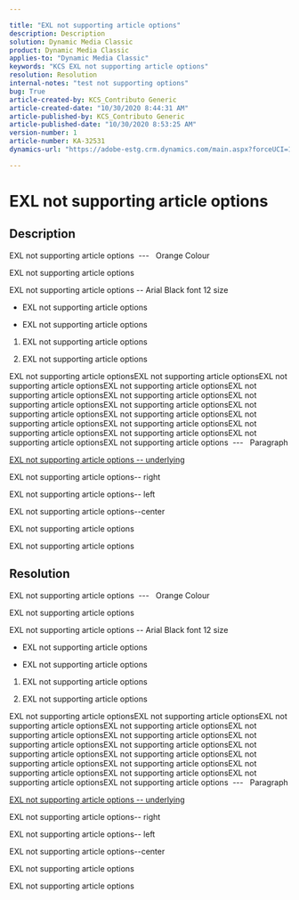 ```yaml
---

title: "EXL not supporting article options"  
description: Description  
solution: Dynamic Media Classic  
product: Dynamic Media Classic  
applies-to: "Dynamic Media Classic"  
keywords: "KCS EXL not supporting article options"  
resolution: Resolution  
internal-notes: "test not supporting options"  
bug: True  
article-created-by: KCS_Contributo Generic  
article-created-date: "10/30/2020 8:44:31 AM"  
article-published-by: KCS_Contributo Generic  
article-published-date: "10/30/2020 8:53:25 AM"  
version-number: 1  
article-number: KA-32531  
dynamics-url: "https://adobe-estg.crm.dynamics.com/main.aspx?forceUCI=1&pagetype=entityrecord&etn=knowledgearticle&id=a6b3381c-8c1a-eb11-a814-000d3a35ed4e"

---
```


# EXL not supporting article options

## Description

EXL not supporting article options  ---   Orange Colour

EXL not supporting article options

EXL not supporting article options -- Arial Black font 12 size

*   EXL not supporting article options
 
*   EXL not supporting article options




1.  EXL not supporting article options
 
2.  EXL not supporting article options




EXL not supporting article optionsEXL not supporting article optionsEXL not supporting article optionsEXL not supporting article optionsEXL not supporting article optionsEXL not supporting article optionsEXL not supporting article optionsEXL not supporting article optionsEXL not supporting article optionsEXL not supporting article optionsEXL not supporting article optionsEXL not supporting article optionsEXL not supporting article optionsEXL not supporting article optionsEXL not supporting article optionsEXL not supporting article options  ---   Paragraph

<u>EXL not supporting article options -- underlying</u>

EXL not supporting article options-- right

EXL not supporting article options-- left

EXL not supporting article options--center

EXL not supporting article options

EXL not supporting article options​​​​​​​

## Resolution

EXL not supporting article options  ---   Orange Colour

EXL not supporting article options

EXL not supporting article options -- Arial Black font 12 size

*   EXL not supporting article options
 
*   EXL not supporting article options




1.  EXL not supporting article options
 
2.  EXL not supporting article options




EXL not supporting article optionsEXL not supporting article optionsEXL not supporting article optionsEXL not supporting article optionsEXL not supporting article optionsEXL not supporting article optionsEXL not supporting article optionsEXL not supporting article optionsEXL not supporting article optionsEXL not supporting article optionsEXL not supporting article optionsEXL not supporting article optionsEXL not supporting article optionsEXL not supporting article optionsEXL not supporting article optionsEXL not supporting article options  ---   Paragraph

<u>EXL not supporting article options -- underlying</u>

EXL not supporting article options-- right

EXL not supporting article options-- left

EXL not supporting article options--center

EXL not supporting article options

EXL not supporting article options​​​​​​​
